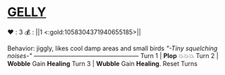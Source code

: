# [__**GELLY**__](<https://www.youtube.com/watch?v=lN9JsxrI4v8>)
❤️ : 3
💰 : ||1 <:gold:1058304371940655185>||

Behavior: jiggly, likes cool damp areas and small birds
*"-Tiny squelching noises-"*
—————————————————
Turn 1  | **Plop** 💥💥💥
Turn 2 | **Wobble** Gain __Healing__
Turn 3 | **Wubble** Gain __Healing__. Reset Turns
